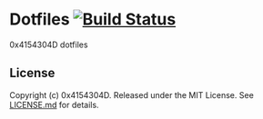 # Dotfiles  [![Build Status](https://github.com/0x4154304D/dotfiles/workflows/CI/badge.svg)](https://github.com/0x4154304D/dotfiles/actions?query=workflow%3ACI)
0x4154304D dotfiles

License
-------

Copyright (c) 0x4154304D. Released under the MIT License. See
[LICENSE.md][license] for details.

[license]: LICENSE
